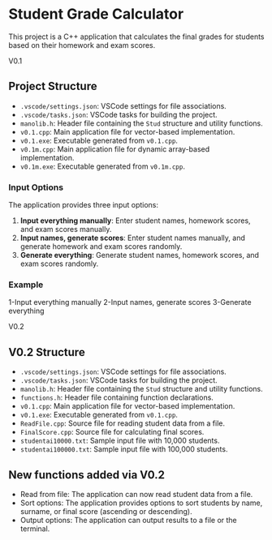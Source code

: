 # Student Grade Calculator

This project is a C++ application that calculates the final grades for students based on their homework and exam scores.

V0.1
## Project Structure

- `.vscode/settings.json`: VSCode settings for file associations.
- `.vscode/tasks.json`: VSCode tasks for building the project.
- `manolib.h`: Header file containing the `Stud` structure and utility functions.
- `v0.1.cpp`: Main application file for vector-based implementation.
- `v0.1.exe`: Executable generated from `v0.1.cpp`.
- `v0.1m.cpp`: Main application file for dynamic array-based implementation.
- `v0.1m.exe`: Executable generated from `v0.1m.cpp`.

### Input Options

The application provides three input options:

1. **Input everything manually**: Enter student names, homework scores, and exam scores manually.
2. **Input names, generate scores**: Enter student names manually, and generate homework and exam scores randomly.
3. **Generate everything**: Generate student names, homework scores, and exam scores randomly.

### Example
1-Input everything manually
2-Input names, generate scores
3-Generate everything


V0.2
## V0.2 Structure

- `.vscode/settings.json`: VSCode settings for file associations.
- `.vscode/tasks.json`: VSCode tasks for building the project.
- `manolib.h`: Header file containing the `Stud` structure and utility functions.
- `functions.h`: Header file containing function declarations.
- `v0.1.cpp`: Main application file for vector-based implementation.
- `v0.1.exe`: Executable generated from `v0.1.cpp`.
- `ReadFile.cpp`: Source file for reading student data from a file.
- `FinalScore.cpp`: Source file for calculating final scores.
- `studentai10000.txt`: Sample input file with 10,000 students.
- `studentai100000.txt`: Sample input file with 100,000 students.

## New functions added via V0.2
- Read from file: The application can now read student data from a file.
- Sort options: The application provides options to sort students by name, surname, or final score (ascending or descending).
- Output options: The application can output results to a file or the terminal.
  
